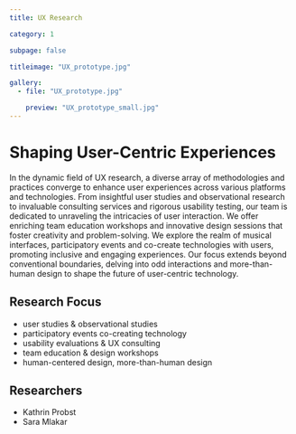 ```yaml
---
title: UX Research

category: 1

subpage: false

titleimage: "UX_prototype.jpg"

gallery:
  - file: "UX_prototype.jpg"

    preview: "UX_prototype_small.jpg"
---
```



# Shaping User-Centric Experiences

In the dynamic field of UX research, a diverse array of methodologies and practices converge to enhance user experiences across various platforms and technologies. From insightful user studies and observational research to invaluable consulting services and rigorous usability testing, our team is dedicated to unraveling the intricacies of user interaction. We offer enriching team education workshops and innovative design sessions that foster creativity and problem-solving. We explore the realm of musical interfaces, participatory events and co-create technologies with users, promoting inclusive and engaging experiences. Our focus extends beyond conventional boundaries, delving into odd interactions and more-than-human design to shape the future of user-centric technology.

## Research Focus

- user studies & observational studies
- participatory events co-creating technology
- usability evaluations & UX consulting
- team education & design workshops
- human-centered design, more-than-human design

## Researchers

- Kathrin Probst
- Sara Mlakar